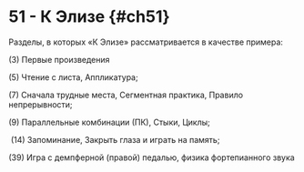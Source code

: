 # 51 - К Элизе {#ch51}

Разделы, в которых «К Элизе» рассматривается в качестве примера:

(3) Первые произведения

(5) Чтение с листа, Аппликатура; 

(7) Сначала трудные места, Сегментная практика, Правило непрерывности;

(9) Параллельные комбинации (ПК), Стыки, Циклы;

 (14) Запоминание, Закрыть глаза и играть на память;  

(39) Игра с демпферной (правой) педалью, физика фортепианного звука
